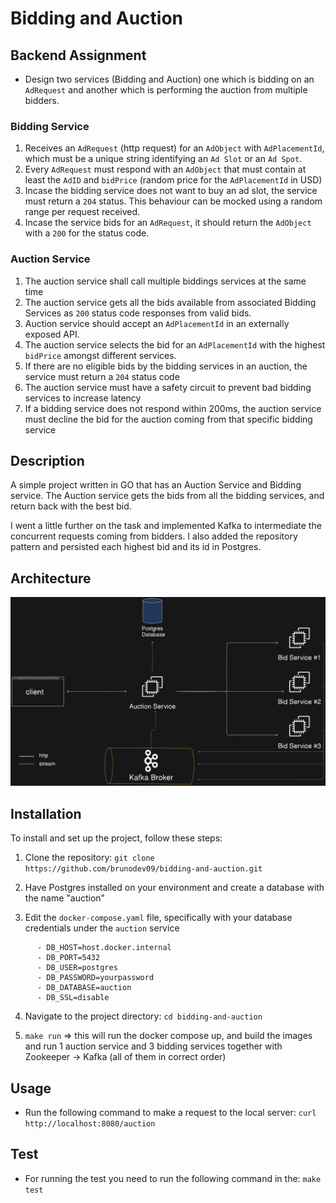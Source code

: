 # Bidding and Auction

## Backend Assignment
- Design two services (Bidding and Auction) one which is bidding on an `AdRequest` and another which is performing the auction from multiple bidders.

### Bidding Service
1) Receives an `AdRequest` (http request) for an `AdObject` with `AdPlacementId`, which must be a unique string identifying an `Ad Slot` or an `Ad Spot`.
2) Every `AdRequest` must respond with an `AdObject` that must contain at least the `AdID` and `bidPrice` (random price for the `AdPlacementId` in USD)
3) Incase the bidding service does not want to buy an ad slot, the service must return a `204` status. This behaviour can be mocked using a random range per request received.
4) Incase the service bids for an `AdRequest`, it should return the `AdObject` with a `200` for the status code.

### Auction Service
1) The auction service shall call multiple biddings services at the same time
2) The auction service gets all the bids available from associated Bidding Services as `200` status code responses from valid bids.
3) Auction service should accept an `AdPlacementId` in an externally exposed API.
4) The auction service selects the bid for an `AdPlacementId` with the highest `bidPrice` amongst different services.
5) If there are no eligible bids by the bidding services in an auction, the service must return a `204` status code
6) The auction service must have a safety circuit to prevent bad bidding services to increase latency
7) If a bidding service does not respond within 200ms, the auction service must decline the bid for the auction coming from that specific bidding service

## Description

A simple project written in GO that has an Auction Service and Bidding service. The Auction service gets the bids from all the bidding services, and return back with the best bid.

I went a little further on the task and implemented Kafka to intermediate the concurrent requests coming from bidders.
I also added the repository pattern and persisted each highest bid and its id in Postgres.

## Architecture
![Diagram](images/architecture.png)

## Installation

To install and set up the project, follow these steps:

1. Clone the repository: `git clone https://github.com/brunodev09/bidding-and-auction.git`

2. Have Postgres installed on your environment and create a database with the name "auction"

3. Edit the `docker-compose.yaml` file, specifically with your database credentials under the `auction` service
```
      - DB_HOST=host.docker.internal
      - DB_PORT=5432
      - DB_USER=postgres
      - DB_PASSWORD=yourpassword
      - DB_DATABASE=auction
      - DB_SSL=disable
```

4. Navigate to the project directory: `cd bidding-and-auction`

5. `make run` => this will run the docker compose up, and build the images and run 1 auction service and 3 bidding services together with Zookeeper -> Kafka (all of them in correct order)

  
## Usage
- Run the following command to make a request to the local server: 
 `curl http://localhost:8080/auction`

## Test
- For running the test you need to run the following command in the: `make test`